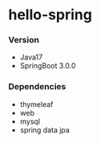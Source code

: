 # hello-spring

### Version
+ Java17
+ SpringBoot 3.0.0

### Dependencies
+ thymeleaf
+ web
+ mysql
+ spring data jpa
